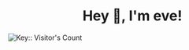 <h1 align="center">Hey 👋, I'm eve! </h1>



<img src="https://profile-counter.deno.dev/Goodeve0/count.svg" alt="Key:: Visitor's Count" />
